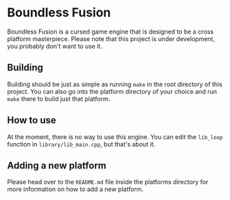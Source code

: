 # Boundless Fusion

Boundless Fusion is a cursed game engine that is designed to be a cross platform masterpiece. Please note that this project is under development, you probably don't want to use it.

## Building

Building should be just as simple as running `make` in the root directory of this project. You can also go into the platform directory of your choice and run `make` there to build just that platform.

## How to use

At the moment, there is no way to use this engine. You can edit the `lib_loop` function in `library/lib_main.cpp`, but that's about it.

## Adding a new platform

Please head over to the `README.md` file inside the platforms directory for more information on how to add a new platform.
